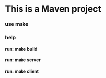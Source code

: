 # This is a Maven project

### use make
### help
#### run: make build
#### run: make server
#### run: make client 
